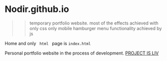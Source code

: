 # Nodir.github.io
>> temporary portfolio website.
most of the effects achieved with only css
only mobile hamburger menu functionality achieved by js


Home and only <code> html </code> page is <code style="red">index.html</code>



Personal portfolio website in the process of development. <a href="https://nodir-any.github.io/NodIr/" target="_blank_">PROJECT IS LIV</a>

